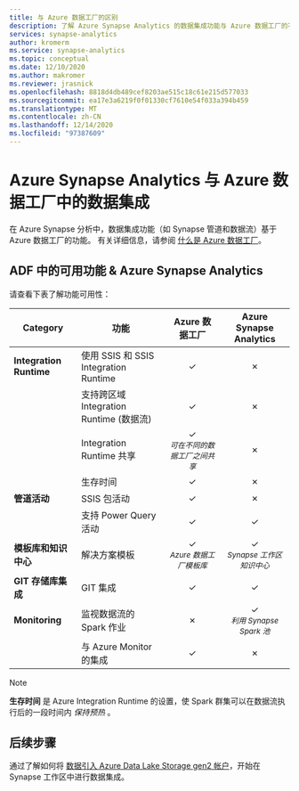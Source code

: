 ```yaml
---
title: 与 Azure 数据工厂的区别
description: 了解 Azure Synapse Analytics 的数据集成功能与 Azure 数据工厂的不同之处
services: synapse-analytics
author: kromerm
ms.service: synapse-analytics
ms.topic: conceptual
ms.date: 12/10/2020
ms.author: makromer
ms.reviewer: jrasnick
ms.openlocfilehash: 8818d4db489cef8203ae515c18c61e215d577033
ms.sourcegitcommit: ea17e3a6219f0f01330cf7610e54f033a394b459
ms.translationtype: MT
ms.contentlocale: zh-CN
ms.lasthandoff: 12/14/2020
ms.locfileid: "97387609"
---
```

# <a name="data-integration-in-azure-synapse-analytics-versus-azure-data-factory"></a>Azure Synapse Analytics 与 Azure 数据工厂中的数据集成

在 Azure Synapse 分析中，数据集成功能（如 Synapse 管道和数据流）基于 Azure 数据工厂的功能。 有关详细信息，请参阅 [什么是 Azure 数据工厂](../../data-factory/introduction.md)。


## <a name="available-features-in-adf--azure-synapse-analytics"></a>ADF 中的可用功能 & Azure Synapse Analytics

请查看下表了解功能可用性：

| Category                 | 功能    |  Azure 数据工厂  | Azure Synapse Analytics |
| ------------------------ | ---------- | :------------------: | :---------------------: |
| **Integration Runtime**  | 使用 SSIS 和 SSIS Integration Runtime | ✓ | ✗ |
|                          | 支持跨区域 Integration Runtime (数据流)  | ✓ | ✗ |
|                          | Integration Runtime 共享 | ✓<br><small>*可在不同的数据工厂之间共享* | ✗ |
|                          | 生存时间 | ✓ | ✗ |
| **管道活动** | SSIS 包活动 | ✓ | ✗ |
|                          | 支持 Power Query 活动 | ✓ | ✓ |
| **模板库和知识中心** | 解决方案模板 | ✓<br><small>*Azure 数据工厂模板库* | ✓<br><small>*Synapse 工作区知识中心* |
| **GIT 存储库集成** | GIT 集成 | ✓ | ✓ |
| **Monitoring**           | 监视数据流的 Spark 作业 | ✗ | ✓<br><small>*利用 Synapse Spark 池* |
|                          | 与 Azure Monitor 的集成 | ✓ | ✗ |

> [!Note]
> **生存时间** 是 Azure Integration Runtime 的设置，使 Spark 群集可以在数据流执行后的一段时间内 *保持预热* 。
>


## <a name="next-steps"></a>后续步骤

通过了解如何将 [数据引入 Azure Data Lake Storage gen2 帐户](data-integration-data-lake.md)，开始在 Synapse 工作区中进行数据集成。

